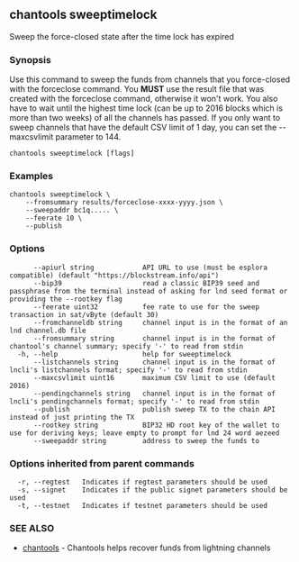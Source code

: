 ## chantools sweeptimelock

Sweep the force-closed state after the time lock has expired

### Synopsis

Use this command to sweep the funds from channels that
you force-closed with the forceclose command. You **MUST** use the result file
that was created with the forceclose command, otherwise it won't work. You also
have to wait until the highest time lock (can be up to 2016 blocks which is more
than two weeks) of all the channels has passed. If you only want to sweep
channels that have the default CSV limit of 1 day, you can set the --maxcsvlimit
parameter to 144.

```
chantools sweeptimelock [flags]
```

### Examples

```
chantools sweeptimelock \
	--fromsummary results/forceclose-xxxx-yyyy.json \
	--sweepaddr bc1q..... \
	--feerate 10 \
  	--publish
```

### Options

```
      --apiurl string            API URL to use (must be esplora compatible) (default "https://blockstream.info/api")
      --bip39                    read a classic BIP39 seed and passphrase from the terminal instead of asking for lnd seed format or providing the --rootkey flag
      --feerate uint32           fee rate to use for the sweep transaction in sat/vByte (default 30)
      --fromchanneldb string     channel input is in the format of an lnd channel.db file
      --fromsummary string       channel input is in the format of chantool's channel summary; specify '-' to read from stdin
  -h, --help                     help for sweeptimelock
      --listchannels string      channel input is in the format of lncli's listchannels format; specify '-' to read from stdin
      --maxcsvlimit uint16       maximum CSV limit to use (default 2016)
      --pendingchannels string   channel input is in the format of lncli's pendingchannels format; specify '-' to read from stdin
      --publish                  publish sweep TX to the chain API instead of just printing the TX
      --rootkey string           BIP32 HD root key of the wallet to use for deriving keys; leave empty to prompt for lnd 24 word aezeed
      --sweepaddr string         address to sweep the funds to
```

### Options inherited from parent commands

```
  -r, --regtest   Indicates if regtest parameters should be used
  -s, --signet    Indicates if the public signet parameters should be used
  -t, --testnet   Indicates if testnet parameters should be used
```

### SEE ALSO

* [chantools](chantools.md)	 - Chantools helps recover funds from lightning channels

